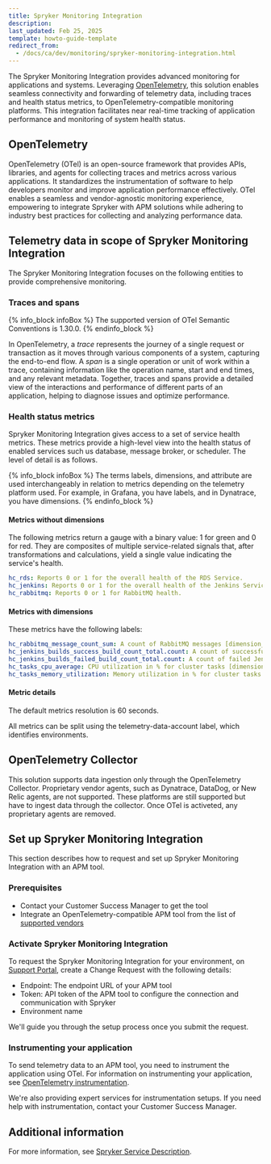 ```yaml
---
title: Spryker Monitoring Integration
description:
last_updated: Feb 25, 2025
template: howto-guide-template
redirect_from:
  - /docs/ca/dev/monitoring/spryker-monitoring-integration.html
---
```


The Spryker Monitoring Integration provides advanced monitoring for applications and systems. Leveraging [OpenTelemetry](https://opentelemetry.io/), this solution enables seamless connectivity and forwarding of telemetry data, including traces and health status metrics, to OpenTelemetry-compatible monitoring platforms. This integration facilitates near real-time tracking of application performance and monitoring of system health status.

## OpenTelemetry

OpenTelemetry (OTel) is an open-source framework that provides APIs, libraries, and agents for collecting traces and metrics across various applications. It standardizes the instrumentation of software to help developers monitor and improve application performance effectively. OTel enables a seamless and vendor-agnostic monitoring experience, empowering to integrate Spryker with APM solutions while adhering to industry best practices for collecting and analyzing performance data.

## Telemetry data in scope of Spryker Monitoring Integration

The Spryker Monitoring Integration focuses on the following entities to provide comprehensive monitoring.




### Traces and spans

{% info_block infoBox %}
The supported version of OTel Semantic Conventions is 1.30.0.
{% endinfo_block %}

In OpenTelemetry, a *trace* represents the journey of a single request or transaction as it moves through various components of a system, capturing the end-to-end flow. A *span* is a single operation or unit of work within a trace, containing information like the operation name, start and end times, and any relevant metadata. Together, traces and spans provide a detailed view of the interactions and performance of different parts of an application, helping to diagnose issues and optimize performance.




### Health status metrics

Spryker Monitoring Integration gives access to a set of service health metrics. These metrics provide a high-level view into the health status of enabled services such us database, message broker, or scheduler. The level of detail is as follows.

{% info_block infoBox %}
The terms labels, dimensions, and attribute are used interchangeably in relation to metrics depending on the telemetry platform used. For example, in Grafana, you have labels, and in Dynatrace, you have dimensions.
{% endinfo_block %}




#### Metrics without dimensions

The following metrics return a gauge with a binary value: 1 for green and 0 for red. They are composites of multiple service-related signals that, after transformations and calculations, yield a single value indicating the service's health.

```yaml
hc_rds: Reports 0 or 1 for the overall health of the RDS Service.
hc_jenkins: Reports 0 or 1 for the overall health of the Jenkins Service.
hc_rabbitmq: Reports 0 or 1 for RabbitMQ health.
```



#### Metrics with dimensions

These metrics have the following labels:

```yaml
hc_rabbitmq_message_count_sum: A count of RabbitMQ messages [dimension_queue, dimension_virtualhost].
hc_jenkins_builds_success_build_count_total.count: A count of successful Jenkins jobs [jenkins_job].
hc_jenkins_builds_failed_build_count_total.count: A count of failed Jenkins jobs [jenkins_job].
hc_tasks_cpu_average: CPU utilization in % for cluster tasks [dimension_clustername, dimension_servicename].
hc_tasks_memory_utilization: Memory utilization in % for cluster tasks [dimension_clustername, dimension_servicename].
```


#### Metric details

The default metrics resolution is 60 seconds.

All metrics can be split using the telemetry-data-account label, which identifies environments.


## OpenTelemetry Collector

This solution supports data ingestion only through the OpenTelemetry Collector. Proprietary vendor agents, such as Dynatrace, DataDog, or New Relic agents, are not supported. These platforms are still supported but have to ingest data through the collector. Once OTel is activeted, any proprietary agents are removed.



## Set up Spryker Monitoring Integration

This section describes how to request and set up Spryker Monitoring Integration with an APM tool.


### Prerequisites

- Contact your Customer Success Manager to get the tool
- Integrate an OpenTelemetry-compatible APM tool from the list of [supported vendors](https://opentelemetry.io/ecosystem/vendors/)


### Activate Spryker Monitoring Integration

To request the Spryker Monitoring Integration for your environment, on [Support Portal](https://support.spryker.com/), create a Change Request with the following details:
- Endpoint: The endpoint URL of your APM tool
- Token: API token of the APM tool to configure the connection and communication with Spryker
- Environment name

We'll guide you through the setup process once you submit the request.

### Instrumenting your application

To send telemetry data to an APM tool, you need to instrument the application using OTel. For information on instrumenting your application, see [OpenTelemetry instrumentation](/docs/ca/dev/monitoring/spryker-monitoring-integration/opentelemetry-instrumentation.html).

We're also providing expert services for instrumentation setups. If you need help with instrumentation, contact your Customer Success Manager.



## Additional information

For more information, see [Spryker Service Description](https://spryker.com/ssd/).
